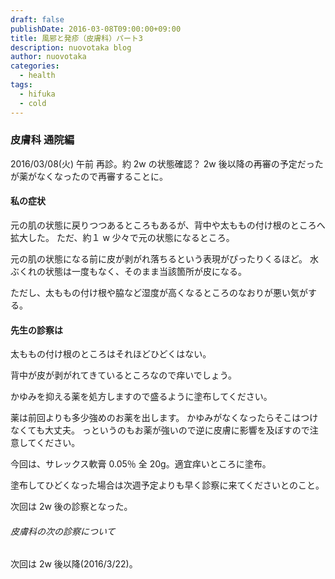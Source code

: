 ```yaml
---
draft: false
publishDate: 2016-03-08T09:00:00+09:00
title: 風邪と発疹（皮膚科）パート3
description: nuovotaka blog
author: nuovotaka
categories:
  - health
tags:
  - hifuka
  - cold
---
```


### 皮膚科 通院編

2016/03/08(火) 午前
再診。約 2w の状態確認？
2w 後以降の再審の予定だったが薬がなくなったので再審することに。

#### 私の症状

元の肌の状態に戻りつつあるところもあるが、背中や太ももの付け根のところへ拡大した。
ただ、約１ w 少々で元の状態になるところ。

元の肌の状態になる前に皮が剥がれ落ちるという表現がぴったりくるほど。
水ぶくれの状態は一度もなく、そのまま当該箇所が皮になる。

ただし、太ももの付け根や脇など湿度が高くなるところのなおりが悪い気がする。

#### 先生の診察は

太ももの付け根のところはそれほどひどくはない。

背中が皮が剥がれてきているところなので痒いでしょう。

かゆみを抑える薬を処方しますので盛るように塗布してください。

薬は前回よりも多少強めのお薬を出します。
かゆみがなくなったらそこはつけなくても大丈夫。
っというのもお薬が強いので逆に皮膚に影響を及ぼすので注意してください。

今回は、サレックス軟膏 0.05％ 全 20g。適宜痒いところに塗布。

塗布してひどくなった場合は次週予定よりも早く診察に来てくださいとのこと。

次回は 2w 後の診察となった。

###### 皮膚科の次の診察について

次回は 2w 後以降(2016/3/22)。
